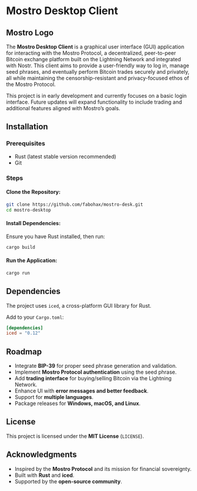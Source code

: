 # Mostro Desktop Client

## Mostro Logo

The **Mostro Desktop Client** is a graphical user interface (GUI) application for interacting with the Mostro Protocol, a decentralized, peer-to-peer Bitcoin exchange platform built on the Lightning Network and integrated with Nostr. This client aims to provide a user-friendly way to log in, manage seed phrases, and eventually perform Bitcoin trades securely and privately, all while maintaining the censorship-resistant and privacy-focused ethos of the Mostro Protocol.

This project is in early development and currently focuses on a basic login interface. Future updates will expand functionality to include trading and additional features aligned with Mostro’s goals.

## Installation

### Prerequisites
- Rust (latest stable version recommended)
- Git

### Steps
#### Clone the Repository:
```bash
git clone https://github.com/fabohax/mostro-desk.git
cd mostro-desktop
```

#### Install Dependencies:
Ensure you have Rust installed, then run:
```bash
cargo build
```

#### Run the Application:
```bash
cargo run
```

## Dependencies

The project uses `iced`, a cross-platform GUI library for Rust.

Add to your `Cargo.toml`:
```toml
[dependencies]
iced = "0.12"
```

## Roadmap
- Integrate **BIP-39** for proper seed phrase generation and validation.
- Implement **Mostro Protocol authentication** using the seed phrase.
- Add **trading interface** for buying/selling Bitcoin via the Lightning Network.
- Enhance UI with **error messages and better feedback**.
- Support for **multiple languages**.
- Package releases for **Windows, macOS, and Linux**.

## License
This project is licensed under the **MIT License** (`LICENSE`).

## Acknowledgments
- Inspired by the **Mostro Protocol** and its mission for financial sovereignty.
- Built with **Rust** and **iced**.
- Supported by the **open-source community**.
